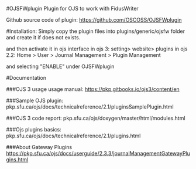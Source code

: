 #OJSFWplugin
Plugin for OJS to work with FidusWriter

Github source code of  plugin:
https://github.com/OSCOSS/OJSFWplugin


#Installation:
Simply copy the plugin files into plugins/generic/ojsfw folder
and create it if does not exists.

and then activate it in ojs interface
 in ojs 3:
setting> website> plugins
 in ojs 2.2:
Home > User > Journal Management > Plugin Management

 and selecting "ENABLE" under OJSFWplugin


#Documentation

###OJS 3 usage usage manual:
https://pkp.gitbooks.io/ojs3/content/en

###Sample OJS plugin:
pkp.sfu.ca/ojs/docs/technicalreference/2.1/pluginsSamplePlugin.html

###OJS 3 code report:
pkp.sfu.ca/ojs/doxygen/master/html/modules.html

###Ojs plugins basics:
pkp.sfu.ca/ojs/docs/technicalreference/2.1/plugins.html

###About Gateway Plugins
https://pkp.sfu.ca/ojs/docs/userguide/2.3.3/journalManagementGatewayPlugins.html